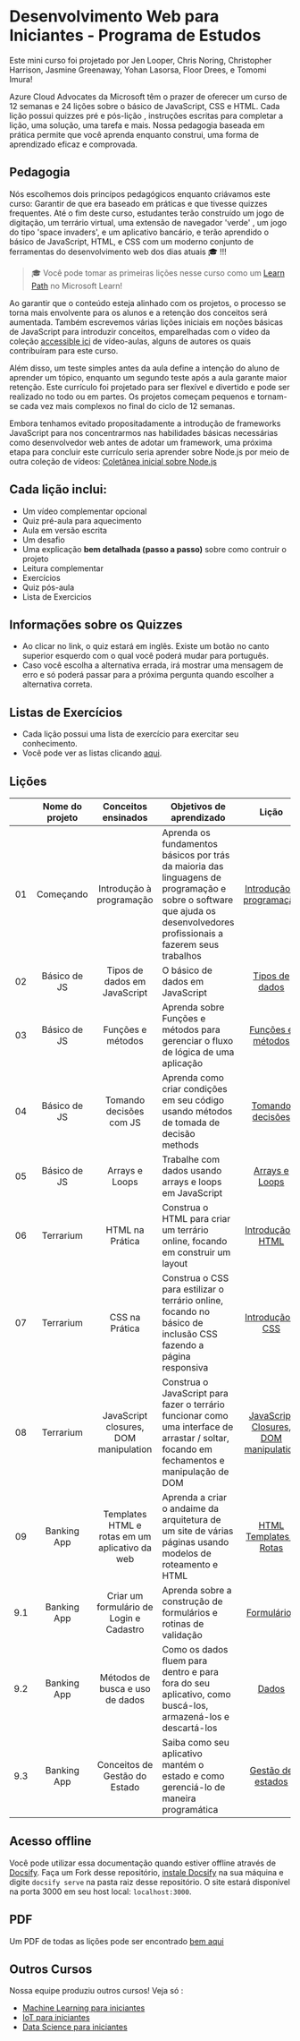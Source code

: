 # Desenvolvimento Web para Iniciantes - Programa de Estudos

Este mini curso foi projetado por Jen Looper, Chris Noring, Christopher Harrison, Jasmine Greenaway, Yohan Lasorsa, Floor Drees, e Tomomi Imura!

Azure Cloud Advocates da Microsoft têm o prazer de oferecer um curso de 12 semanas e 24 lições sobre o básico de JavaScript, CSS e HTML.
Cada lição possui quizzes pré e pós-lição , instruções escritas para completar a lição, uma solução, uma tarefa e mais.
Nossa pedagogia baseada em prática permite que você aprenda enquanto construi, uma forma de aprendizado eficaz e comprovada.

## Pedagogia

Nós escolhemos dois princípos pedagógicos enquanto criávamos este curso: Garantir de que era baseado em práticas e que
tivesse quizzes frequentes.
Até o fim deste curso, estudantes terão construído um jogo de digitação, um terrário virtual, uma extensão de navegador 'verde' , um jogo do tipo 'space invaders', e um aplicativo bancário, e terão aprendido o básico de JavaScript, HTML, e CSS com um moderno conjunto de ferramentas do desenvolvimento web dos dias atuais 🎓 !!!

> 🎓 Você pode tomar as primeiras lições nesse curso como um [Learn Path](https://docs.microsoft.com/learn/paths/web-development-101/?WT.mc_id=academic-77807-sagibbon) no Microsoft Learn!

Ao garantir que o conteúdo esteja alinhado com os projetos, o processo se torna mais envolvente para os alunos e a retenção dos conceitos será aumentada. Também escrevemos várias lições iniciais em noções básicas de JavaScript para introduzir conceitos, emparelhadas com o vídeo da coleção [accessible ici](https://www.youtube.com/playlist?list=PLb2HQ45KP0WsFop0pItGSUYl6baYjKEye) de vídeo-aulas, alguns de autores os quais contribuíram para este curso.

Além disso, um teste simples antes da aula define a intenção do aluno de aprender um tópico, enquanto um segundo teste após a aula garante maior retenção. Este currículo foi projetado para ser flexível e divertido e pode ser realizado no todo ou em partes. Os projetos começam pequenos e tornam-se cada vez mais complexos no final do ciclo de 12 semanas.

Embora tenhamos evitado propositadamente a introdução de frameworks JavaScript para nos concentrarmos nas habilidades básicas necessárias como desenvolvedor web antes de adotar um framework, uma próxima etapa para concluir este currículo seria aprender sobre Node.js por meio de outra coleção de vídeos:
[Coletânea inicial sobre Node.js](https://channel9.msdn.com/Series/Beginners-Series-to-Nodejs/?WT.mc_id=academic-77807-sagibbon)




## Cada lição inclui:

- Um vídeo complementar opcional
- Quiz pré-aula para aquecimento
- Aula em versão escrita
- Um desafio
- Uma explicação **bem detalhada (passo a passo)** sobre como contruir o projeto
- Leitura complementar
- Exercícios
- Quiz pós-aula
- Lista de Exercicios

## Informações sobre os Quizzes
- Ao clicar no link, o quiz estará em inglês. Existe um botão no canto superior esquerdo com o qual você poderá mudar para português.
- Caso você escolha a alternativa errada, irá mostrar uma mensagem de erro e só poderá passar para a próxima pergunta quando escolher a alternativa correta.

## Listas de Exercícios
- Cada lição possui uma lista de exercício para exercitar seu conhecimento.
- Você pode ver as listas clicando [aqui](https://github.com/CursoExtensaoUFSC/DesenvolvimenteWebUFSC/blob/main/Lista%20de%20Exerc%C3%ADcios/README.md).


## Lições

|       |                             Nome do projeto                              |                         Conceitos ensinados                         | Objetivos de aprendizado                                                                                                                         |                                                        Lição                                                        |         Autor          |
| :---: |:------------------------------------------------------------------------:| :--------------------------------------------------------------------: | --------------------------------------------------------------------------------------------------------------------------------- |:-------------------------------------------------------------------------------------------------------------------:| :---------------------: |
|  01   |                                Começando                                 |                    Introdução à programação                     | Aprenda os fundamentos básicos por trás da maioria das linguagens de programação e sobre o software que ajuda os desenvolvedores profissionais a fazerem seus trabalhos                | [Introdução à programação](https://github.com/CursoExtensaoUFSC/DesenvolvimenteWebUFSC/blob/main/Aula%201/Introdu%C3%A7%C3%A3o%20a%20Linguagens%20de%20Programa%C3%A7%C3%A3o%20e%20Ferramentas.md) |         Jasmine         |
|  02   |                               Básico de JS                               |                         Tipos de dados em JavaScript                          | O básico de dados em JavaScript                                                                                               |                       [Tipos de dados](https://github.com/CursoExtensaoUFSC/DesenvolvimenteWebUFSC/blob/main/Aula%202/No%C3%A7%C3%B5es%20b%C3%A1sicas%20de%20JavaScript%3A%20Tipos%20de%20dados.md)                       |         Jasmine         |
|  03   |                               Básico de JS                               |                         Funções e métodos                          | Aprenda sobre Funções e métodos para gerenciar o fluxo de lógica de uma aplicação                                                           |                  [Funções e métodos](https://github.com/CursoExtensaoUFSC/DesenvolvimenteWebUFSC/blob/main/Aula%203/No%C3%A7%C3%B5es%20b%C3%A1sicas%20de%20JavaScript%3A%20m%C3%A9todos%20e%20fun%C3%A7%C3%B5es.md)                  | Jasmine e Christopher |
|  04   |                               Básico de JS                               |                        Tomando decisões com JS                        | Aprenda como criar condições em seu código usando métodos de tomada de decisão methods                                                         |                   [Tomando decisões](https://github.com/CursoExtensaoUFSC/DesenvolvimenteWebUFSC/blob/main/Aula%204/No%C3%A7%C3%B5es%20b%C3%A1sicas%20de%20JavaScript%3A%20Tomando%20Decis%C3%B5es.md)                   |         Jasmine         |
|  05   |                               Básico de JS                               |                            Arrays e Loops                            | Trabalhe com dados usando arrays e loops em JavaScript                                                                               |                      [Arrays e Loops](https://github.com/CursoExtensaoUFSC/DesenvolvimenteWebUFSC/blob/main/Aula%205/README.pt.md)                      |         Jasmine         |
|  06   |              Terrarium              |                            HTML na Prática                            | Construa o HTML para criar um terrário online, focando em construir um layout                                                       |                  [Introdução a HTML](https://github.com/CursoExtensaoUFSC/DesenvolvimenteWebUFSC/blob/main/Aula%206/README.pt-BR.md)                   |           Jen           |
|  07   |              Terrarium             |                            CSS na Prática                             | Construa o CSS para estilizar o terrário online, focando no básico de inclusão CSS fazendo a página responsiva                   |                             [Introdução a CSS](https://github.com/CursoExtensaoUFSC/DesenvolvimenteWebUFSC/blob/main/Aula%207/README.pt.md)                             |           Jen           |
|  08   |              Terrarium              |                 JavaScript closures, DOM manipulation                  | Construa o JavaScript para fazer o terrário funcionar como uma interface de arrastar / soltar, focando em fechamentos e manipulação de DOM           |            [JavaScript Closures, DOM manipulation](https://github.com/CursoExtensaoUFSC/DesenvolvimenteWebUFSC/blob/main/Aula%208/README.pt.md)            |           Jen           |
|  09   |           Banking App           |           Templates HTML e rotas em um aplicativo da web            | Aprenda a criar o andaime da arquitetura de um site de várias páginas usando modelos de roteamento e HTML                                               |                       [HTML Templates e Rotas](https://github.com/CursoExtensaoUFSC/DesenvolvimenteWebUFSC/tree/main/Aula%209/1-template-route)                        |          Yohan          |
|  9.1   |           Banking App            |                    Criar um formulário de Login e Cadastro                    | Aprenda sobre a construção de formulários e rotinas de validação                                                |                                 [Formulários](https://github.com/CursoExtensaoUFSC/DesenvolvimenteWebUFSC/tree/main/Aula%209/2-formularios)                                  |          Yohan          |
|  9.2   |           Banking App            |                    Métodos de busca e uso de dados                    | Como os dados fluem para dentro e para fora do seu aplicativo, como buscá-los, armazená-los e descartá-los                                                                               |                                     [Dados](https://github.com/CursoExtensaoUFSC/DesenvolvimenteWebUFSC/tree/main/Aula%209/3-dados)                                     |          Yohan          |
|  9.3   |           Banking App            |                   Conceitos de Gestão do Estado                    | Saiba como seu aplicativo mantém o estado e como gerenciá-lo de maneira programática                                                                                 |                         [Gestão de estados](https://github.com/CursoExtensaoUFSC/DesenvolvimenteWebUFSC/tree/main/Aula%209/4-manejamento-de-estado)                         |          Yohan          |

## Acesso offline

Você pode utilizar essa documentação quando estiver offline através de [Docsify](https://docsify.js.org/#/). Faça um Fork desse repositório, [instale Docsify](https://docsify.js.org/#/quickstart) na sua máquina e digite `docsify serve` na pasta raiz desse repositório. O site estará disponível na porta 3000 em seu host local: `localhost:3000`.

## PDF

Um PDF de todas as lições pode ser encontrado [bem aqui](https://microsoft.github.io/Web-Dev-For-Beginners/pdf/readme.pdf)

## Outros Cursos

Nossa equipe produziu outros cursos! Veja só :

- [Machine Learning para iniciantes](https://aka.ms/ml-beginners)
- [IoT para iniciantes](https://aka.ms/iot-beginners)
- [Data Science para iniciantes](https://aka.ms/datascience-beginners)
